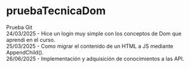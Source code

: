 # pruebaTecnicaDom
Prueba Git <br> 
24/03/2025 - Hice un login muy simple con los conceptos de Dom que aprendi en el curso. <br> 
25/03/2025 - Como migrar el contenido de un HTML a JS mediante AppendChild().<br>
26/06/2025 - Implementación y adquisición de conocimientos a las API. <br>
